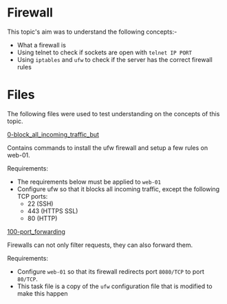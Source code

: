 # Firewall

This topic's aim was to understand the following concepts:-

* What a firewall is
* Using telnet to check if sockets are open with `telnet IP PORT`
* Using `iptables` and `ufw` to check if the server has the correct firewall rules

# Files

The following files were used to test understanding on the concepts of this topic.

[0-block_all_incoming_traffic_but](./0-block_all_incoming_traffic_but)

Contains commands to install the ufw firewall and setup a few rules on web-01.

Requirements:

* The requirements below must be applied to `web-01`
* Configure ufw so that it blocks all incoming traffic, except the following TCP ports:
  * 22 (SSH)
  * 443 (HTTPS SSL)
  * 80 (HTTP)

[100-port_forwarding](./100-port_forwarding)

Firewalls can not only filter requests, they can also forward them.

Requirements:

* Configure `web-01` so that its firewall redirects port `8080/TCP` to port `80/TCP`.
* This task file is a copy of the `ufw` configuration file that is modified to make this happen
